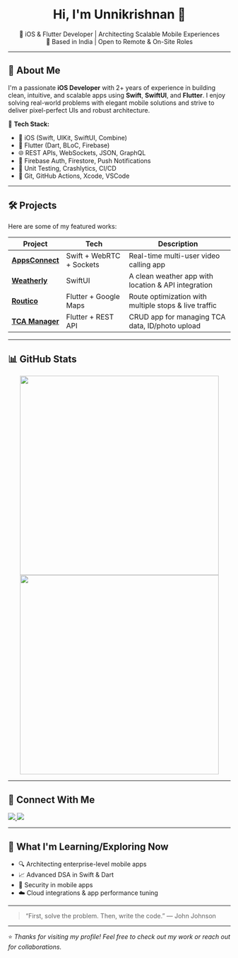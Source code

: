 <h1 align="center">Hi, I'm Unnikrishnan 👋</h1>

<p align="center">
🚀 iOS & Flutter Developer | Architecting Scalable Mobile Experiences<br>
📍 Based in India | Open to Remote & On-Site Roles
</p>

---

## 💼 About Me

I'm a passionate **iOS Developer** with 2+ years of experience in building clean, intuitive, and scalable apps using **Swift**, **SwiftUI**, and **Flutter**. I enjoy solving real-world problems with elegant mobile solutions and strive to deliver pixel-perfect UIs and robust architecture.

🔧 **Tech Stack:**
- 📱 iOS (Swift, UIKit, SwiftUI, Combine)
- 📱 Flutter (Dart, BLoC, Firebase)
- 🌐 REST APIs, WebSockets, JSON, GraphQL
- 🔐 Firebase Auth, Firestore, Push Notifications
- 🧪 Unit Testing, Crashlytics, CI/CD
- 🧰 Git, GitHub Actions, Xcode, VSCode

---

## 🛠️ Projects

Here are some of my featured works:

| Project | Tech | Description |
|--------|------|-------------|
| [**AppsConnect**](https://github.com/uk1241) | Swift + WebRTC + Sockets | Real-time multi-user video calling app |
| [**Weatherly**](https://github.com/uk1241) | SwiftUI | A clean weather app with location & API integration |
| [**Routico**](https://github.com/uk1241) | Flutter + Google Maps | Route optimization with multiple stops & live traffic |
| [**TCA Manager**](https://github.com/uk1241) | Flutter + REST API | CRUD app for managing TCA data, ID/photo upload |

---

## 📊 GitHub Stats

<p align="center">
  <img src="https://github-readme-stats.vercel.app/api?username=uk1241&show_icons=true&theme=tokyonight" width="450" />
  <img src="https://github-readme-streak-stats.herokuapp.com/?user=uk1241&theme=tokyonight" width="450" />
</p>

---

## 🔗 Connect With Me

<p align="left">
  <a href="https://www.linkedin.com/in/unnikrishnanr/" target="_blank">
    <img src="https://img.shields.io/badge/LinkedIn-blue?logo=linkedin&style=for-the-badge" />
  </a>
  <a href="mailto:unnikrishnanr8089@gmail.com">
    <img src="https://img.shields.io/badge/Gmail-red?logo=gmail&style=for-the-badge" />
  </a>
</p>

---

## 📢 What I'm Learning/Exploring Now

- 🔍 Architecting enterprise-level mobile apps
- 📈 Advanced DSA in Swift & Dart
- 🔐 Security in mobile apps
- ☁️ Cloud integrations & app performance tuning

---

> “First, solve the problem. Then, write the code.” — John Johnson

---

⭐ _Thanks for visiting my profile! Feel free to check out my work or reach out for collaborations._
